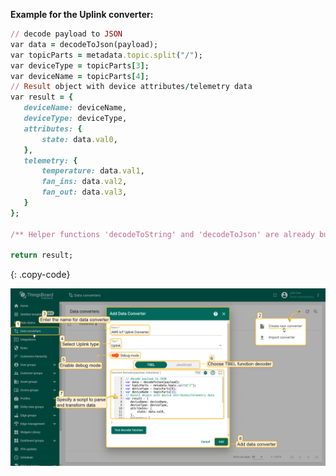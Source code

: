 **Example for the Uplink converter:**

```ruby
// decode payload to JSON
var data = decodeToJson(payload);
var topicParts = metadata.topic.split("/");
var deviceType = topicParts[3];
var deviceName = topicParts[4];
// Result object with device attributes/telemetry data
var result = {
   deviceName: deviceName,
   deviceType: deviceType,
   attributes: {
       state: data.val0,
   },
   telemetry: {
       temperature: data.val1,
       fan_ins: data.val2,
       fan_out: data.val3,
   }
};

/** Helper functions 'decodeToString' and 'decodeToJson' are already built-in **/

return result;
```
{: .copy-code}

![image](/images/user-guide/integrations/aws-iot/aws-iot-uplink-converter-tbel-pe.png)
